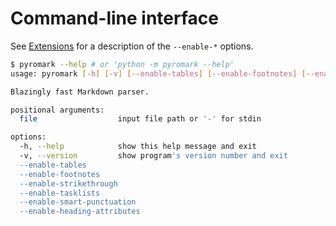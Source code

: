 # Command-line interface

See [Extensions](api.md#pyromark.Extensions-attributes) for a description of the `--enable-*` options.

```bash
$ pyromark --help # or 'python -m pyromark --help'
usage: pyromark [-h] [-v] [--enable-tables] [--enable-footnotes] [--enable-strikethrough] [--enable-tasklists] [--enable-smart-punctuation] [--enable-heading-attributes] file

Blazingly fast Markdown parser.

positional arguments:
  file                  input file path or '-' for stdin

options:
  -h, --help            show this help message and exit
  -v, --version         show program's version number and exit
  --enable-tables
  --enable-footnotes
  --enable-strikethrough
  --enable-tasklists
  --enable-smart-punctuation
  --enable-heading-attributes
```
